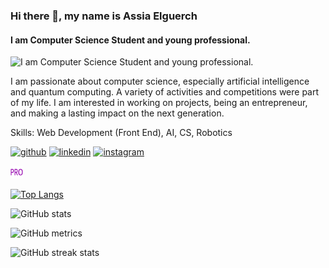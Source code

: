 ### Hi there 👋, my name is Assia Elguerch
#### I am Computer Science Student and young professional.
![I am Computer Science Student and young professional.](https://retool.com/blog/content/images/2022/02/gotchas-git-github-banner-1.png)

I am passionate about computer science, especially artificial intelligence and quantum computing. A variety of activities and competitions were part of my life. I am interested in working on projects, being an entrepreneur, and making a lasting impact on the next generation.

Skills: Web Development (Front End), AI, CS, Robotics

[<img src='https://cdn.jsdelivr.net/npm/simple-icons@3.0.1/icons/github.svg' alt='github' height='20'>](https://github.com/Assia-Elguerch)  [<img src='https://cdn.jsdelivr.net/npm/simple-icons@3.0.1/icons/linkedin.svg' alt='linkedin' height='20'>](https://www.linkedin.com/in/it-assia-elguerch-/)  [<img src='https://cdn.jsdelivr.net/npm/simple-icons@3.0.1/icons/instagram.svg' alt='instagram' height='20'>](https://www.instagram.com/assia.elguerch/)  

<a href='https://github.com/pricing'><img src='https://raw.githubusercontent.com/acervenky/animated-github-badges/master/assets/pro.gif' width='20' height='20'></a> 

[![Top Langs](https://github-readme-stats.vercel.app/api/top-langs/?username=Assia-Elguerch)](https://github.com/anuraghazra/github-readme-stats)

![GitHub stats](https://github-readme-stats.vercel.app/api?username=Assia-Elguerch&show_icons=true)  

![GitHub metrics](https://metrics.lecoq.io/Assia-Elguerch)  

![GitHub streak stats](https://streak-stats.demolab.com/?user=Assia-Elguerch)  

